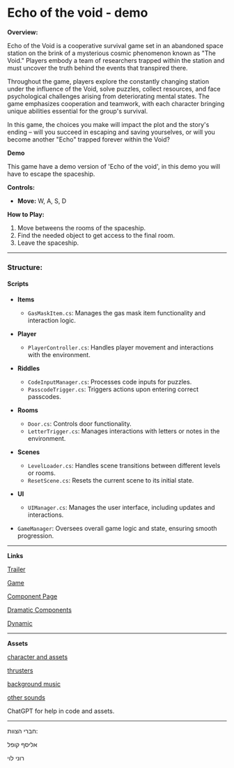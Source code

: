 # Echo of the void - demo

**Overview:** 

Echo of the Void is a cooperative survival game set in an abandoned space station on the brink of a mysterious cosmic phenomenon known as "The Void." Players embody a team of researchers trapped within the station and must uncover the truth behind the events that transpired there.

Throughout the game, players explore the constantly changing station under the influence of the Void, solve puzzles, collect resources, and face psychological challenges arising from deteriorating mental states. The game emphasizes cooperation and teamwork, with each character bringing unique abilities essential for the group's survival.

In this game, the choices you make will impact the plot and the story's ending – will you succeed in escaping and saving yourselves, or will you become another "Echo" trapped forever within the Void?


**Demo**

This game have a demo version of 'Echo of the void', in this demo you will have to escape the spaceship.



**Controls:**  
- **Move:** W, A, S, D

**How to Play:**  
1. Move betweens the rooms of the spaceship.
2. Find the needed object to get access to the final room.
3. Leave the spaceship.
---
### **Structure:**

#### **Scripts**
- **Items**
  - `GasMaskItem.cs`: Manages the gas mask item functionality and interaction logic.
- **Player**
  - `PlayerController.cs`: Handles player movement and interactions with the environment.
- **Riddles**
  - `CodeInputManager.cs`: Processes code inputs for puzzles.
  - `PasscodeTrigger.cs`: Triggers actions upon entering correct passcodes.
- **Rooms**
  - `Door.cs`: Controls door functionality.
  - `LetterTrigger.cs`: Manages interactions with letters or notes in the environment.
- **Scenes**
  - `LevelLoader.cs`: Handles scene transitions between different levels or rooms.
  - `ResetScene.cs`: Resets the current scene to its initial state.
- **UI**
  - `UIManager.cs`: Manages the user interface, including updates and interactions.

- `GameManager`: Oversees overall game logic and state, ensuring smooth progression.


---
**Links**

[Trailer](https://youtu.be/nGzLKLtI14U)

[Game](https://elyasafko.itch.io/echo-of-the-void)

[Component Page](https://github.com/Make-a-game-R-and-E/Echo-of-the-void-demo/blob/master/formal-elements.md)

[Dramatic Components](https://github.com/Make-a-game-R-and-E/Echo-of-the-void/blob/master/dramatic-elements.md)

[Dynamic](https://github.com/Make-a-game-R-and-E/Echo-of-the-void/blob/master/dynamic.md)

---
**Assets**

[character and assets](https://assetstore.unity.com/packages/2d/characters/2d-character-astronaut-182650?srsltid=AfmBOoqcvTou2h_ubAlEcLM6QmlqFiwi2lwFiFwyXcUrh3N8m_V3BSMI)

[thrusters](https://assetstore.unity.com/packages/vfx/particles/2d-jet-engine-effects-jet-engine-flames-jet-engine-vfx-jetstream-253044)

[background music](https://opengameart.org/content/spacebackground-drspacekir-kepler-452b)

[other sounds](https://freesound.org/search/?s=Date+added+(newest+first)&g=1)

ChatGPT for help in code and assets.

---

חברי הצוות:

אליסף קופל

רוני לוי

